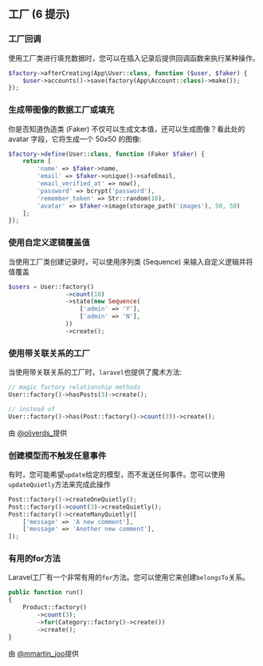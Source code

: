 ## 工厂 (6 提示)


### 工厂回调

使用工厂类进行填充数据时，您可以在插入记录后提供回调函数来执行某种操作。

```php
$factory->afterCreating(App\User::class, function ($user, $faker) {
    $user->accounts()->save(factory(App\Account::class)->make());
});
```

### 生成带图像的数据工厂或填充

你是否知道伪造类 (Faker) 不仅可以生成文本值，还可以生成图像？看此处的 avatar 字段，它将生成一个 50x50 的图像:

```php
$factory->define(User::class, function (Faker $faker) {
    return [
        'name' => $faker->name,
        'email' => $faker->unique()->safeEmail,
        'email_verified_at' => now(),
        'password' => bcrypt('password'),
        'remember_token' => Str::random(10),
        'avatar' => $faker->image(storage_path('images'), 50, 50)
    ];
});
```

### 使用自定义逻辑覆盖值

当使用工厂类创建记录时，可以使用序列类 (Sequence) 来输入自定义逻辑并将值覆盖

```php
$users = User::factory()
                ->count(10)
                ->state(new Sequence(
                    ['admin' => 'Y'],
                    ['admin' => 'N'],
                ))
                ->create();
```

### 使用带关联关系的工厂

当使用带关联关系的工厂时，`laravel`也提供了魔术方法:

```php
// magic factory relationship methods
User::factory()->hasPosts(3)->create();

// instead of
User::factory()->has(Post::factory()->count(3))->create();
```

由 [@oliverds_](https://twitter.com/oliverds_/status/1441447356323430402)提供

### 创建模型而不触发任意事件

有时，您可能希望`update`给定的模型，而不发送任何事件。您可以使用`updateQuietly`方法来完成此操作

```php
Post::factory()->createOneQuietly();
Post::factory()->count(3)->createQuietly();
Post::factory()->createManyQuietly([
    ['message' => 'A new comment'],
    ['message' => 'Another new comment'],
]);
```

### 有用的for方法

Laravel工厂有一个非常有用的`for`方法。您可以使用它来创建`belongsTo`关系。

```php
public function run()
{
    Product::factory()
        ->count(3);
        ->for(Category::factory()->create())
        ->create();    
}
```

由 [@mmartin_joo](https://twitter.com/mmartin_joo/status/1461002439629361158)提供
